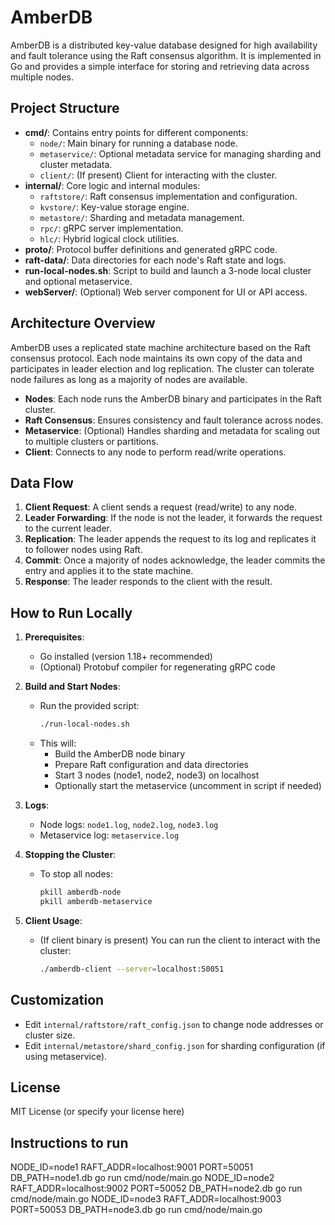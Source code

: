 # AmberDB

AmberDB is a distributed key-value database designed for high availability and fault tolerance using the Raft consensus algorithm. It is implemented in Go and provides a simple interface for storing and retrieving data across multiple nodes.

## Project Structure

- **cmd/**: Contains entry points for different components:
  - `node/`: Main binary for running a database node.
  - `metaservice/`: Optional metadata service for managing sharding and cluster metadata.
  - `client/`: (If present) Client for interacting with the cluster.
- **internal/**: Core logic and internal modules:
  - `raftstore/`: Raft consensus implementation and configuration.
  - `kvstore/`: Key-value storage engine.
  - `metastore/`: Sharding and metadata management.
  - `rpc/`: gRPC server implementation.
  - `hlc/`: Hybrid logical clock utilities.
- **proto/**: Protocol buffer definitions and generated gRPC code.
- **raft-data/**: Data directories for each node's Raft state and logs.
- **run-local-nodes.sh**: Script to build and launch a 3-node local cluster and optional metaservice.
- **webServer/**: (Optional) Web server component for UI or API access.

## Architecture Overview

AmberDB uses a replicated state machine architecture based on the Raft consensus protocol. Each node maintains its own copy of the data and participates in leader election and log replication. The cluster can tolerate node failures as long as a majority of nodes are available.

- **Nodes**: Each node runs the AmberDB binary and participates in the Raft cluster.
- **Raft Consensus**: Ensures consistency and fault tolerance across nodes.
- **Metaservice**: (Optional) Handles sharding and metadata for scaling out to multiple clusters or partitions.
- **Client**: Connects to any node to perform read/write operations.

## Data Flow

1. **Client Request**: A client sends a request (read/write) to any node.
2. **Leader Forwarding**: If the node is not the leader, it forwards the request to the current leader.
3. **Replication**: The leader appends the request to its log and replicates it to follower nodes using Raft.
4. **Commit**: Once a majority of nodes acknowledge, the leader commits the entry and applies it to the state machine.
5. **Response**: The leader responds to the client with the result.

## How to Run Locally

1. **Prerequisites**:
   - Go installed (version 1.18+ recommended)
   - (Optional) Protobuf compiler for regenerating gRPC code

2. **Build and Start Nodes**:
   - Run the provided script:
     ```sh
     ./run-local-nodes.sh
     ```
   - This will:
     - Build the AmberDB node binary
     - Prepare Raft configuration and data directories
     - Start 3 nodes (node1, node2, node3) on localhost
     - Optionally start the metaservice (uncomment in script if needed)

3. **Logs**:
   - Node logs: `node1.log`, `node2.log`, `node3.log`
   - Metaservice log: `metaservice.log`

4. **Stopping the Cluster**:
   - To stop all nodes:
     ```sh
     pkill amberdb-node
     pkill amberdb-metaservice
     ```

5. **Client Usage**:
   - (If client binary is present) You can run the client to interact with the cluster:
     ```sh
     ./amberdb-client --server=localhost:50051
     ```

## Customization
- Edit `internal/raftstore/raft_config.json` to change node addresses or cluster size.
- Edit `internal/metastore/shard_config.json` for sharding configuration (if using metaservice).

## License
MIT License (or specify your license here)


## Instructions to run

NODE_ID=node1 RAFT_ADDR=localhost:9001 PORT=50051 DB_PATH=node1.db go run cmd/node/main.go
NODE_ID=node2 RAFT_ADDR=localhost:9002 PORT=50052 DB_PATH=node2.db go run cmd/node/main.go
NODE_ID=node3 RAFT_ADDR=localhost:9003 PORT=50053 DB_PATH=node3.db go run cmd/node/main.go